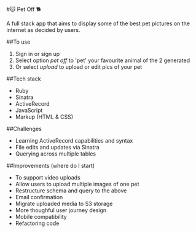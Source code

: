 #🐱 Pet Off 🐕

A full stack app that aims to display some of the best pet pictures on the internet as decided by users. 

##To use

1. Sign in or sign up
2. Select option *pet off* to 'pet' your favourite animal of the 2 generated
3. Or select *upload* to upload or edit pics of your pet

##Tech stack

* Ruby 
* Sinatra 
* ActiveRecord
* JavaScript 
* Markup (HTML & CSS)

##Challenges

* Learning ActiveRecord capabilities and syntax
* File edits and updates via Sinatra
* Querying across multiple tables 

##Improvements 
(where do I start)

* To support video uploads 
* Allow users to upload multiple images of one pet
* Restructure schema and query to the above
* Email confirmation 
* Migrate uploaded media to S3 storage
* More thoughful user journey design 
* Mobile compatibility 
* Refactoring code 

